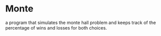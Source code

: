 # Monte
a program that simulates the monte hall problem and keeps track of the percentage of wins and losses for both choices.
